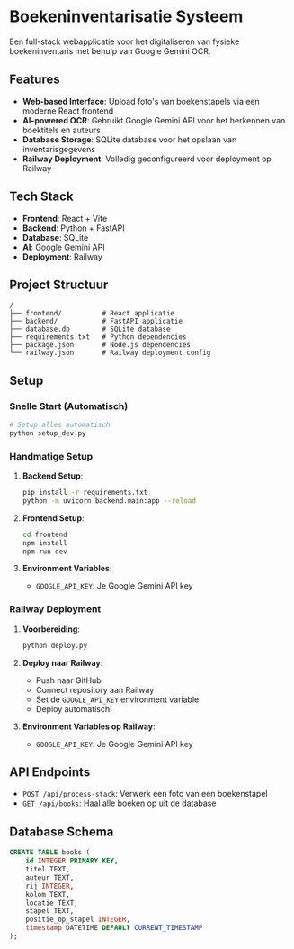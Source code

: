 # Boekeninventarisatie Systeem

Een full-stack webapplicatie voor het digitaliseren van fysieke boekeninventaris met behulp van Google Gemini OCR.

## Features

- **Web-based Interface**: Upload foto's van boekenstapels via een moderne React frontend
- **AI-powered OCR**: Gebruikt Google Gemini API voor het herkennen van boektitels en auteurs
- **Database Storage**: SQLite database voor het opslaan van inventarisgegevens
- **Railway Deployment**: Volledig geconfigureerd voor deployment op Railway

## Tech Stack

- **Frontend**: React + Vite
- **Backend**: Python + FastAPI
- **Database**: SQLite
- **AI**: Google Gemini API
- **Deployment**: Railway

## Project Structuur

```
/
├── frontend/          # React applicatie
├── backend/           # FastAPI applicatie
├── database.db        # SQLite database
├── requirements.txt   # Python dependencies
├── package.json       # Node.js dependencies
└── railway.json       # Railway deployment config
```

## Setup

### Snelle Start (Automatisch)

```bash
# Setup alles automatisch
python setup_dev.py
```

### Handmatige Setup

1. **Backend Setup**:
   ```bash
   pip install -r requirements.txt
   python -m uvicorn backend.main:app --reload
   ```

2. **Frontend Setup**:
   ```bash
   cd frontend
   npm install
   npm run dev
   ```

3. **Environment Variables**:
   - `GOOGLE_API_KEY`: Je Google Gemini API key

### Railway Deployment

1. **Voorbereiding**:
   ```bash
   python deploy.py
   ```

2. **Deploy naar Railway**:
   - Push naar GitHub
   - Connect repository aan Railway
   - Set de `GOOGLE_API_KEY` environment variable
   - Deploy automatisch!

3. **Environment Variables op Railway**:
   - `GOOGLE_API_KEY`: Je Google Gemini API key

## API Endpoints

- `POST /api/process-stack`: Verwerk een foto van een boekenstapel
- `GET /api/books`: Haal alle boeken op uit de database

## Database Schema

```sql
CREATE TABLE books (
    id INTEGER PRIMARY KEY,
    titel TEXT,
    auteur TEXT,
    rij INTEGER,
    kolom TEXT,
    locatie TEXT,
    stapel TEXT,
    positie_op_stapel INTEGER,
    timestamp DATETIME DEFAULT CURRENT_TIMESTAMP
);
``` 